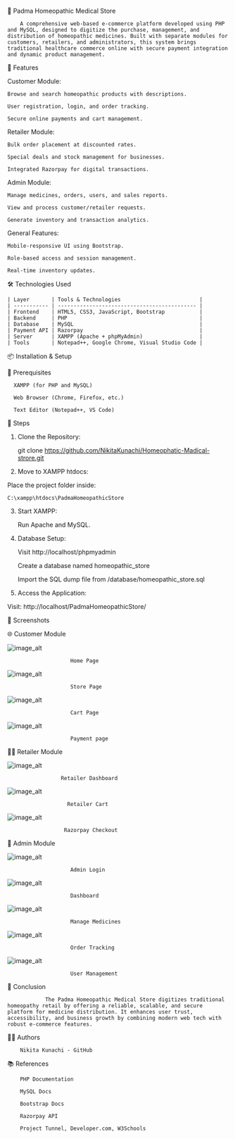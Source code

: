 🌿 Padma Homeopathic Medical Store

        A comprehensive web-based e-commerce platform developed using PHP and MySQL, designed to digitize the purchase, management, and distribution of homeopathic medicines. Built with separate modules for customers, retailers, and administrators, this system brings traditional healthcare commerce online with secure payment integration and dynamic product management.

🚀 Features

Customer Module:

    Browse and search homeopathic products with descriptions.
    
    User registration, login, and order tracking.
    
    Secure online payments and cart management.

Retailer Module:

    Bulk order placement at discounted rates.
    
    Special deals and stock management for businesses.
    
    Integrated Razorpay for digital transactions.

Admin Module:

    Manage medicines, orders, users, and sales reports.
    
    View and process customer/retailer requests.
    
    Generate inventory and transaction analytics.

General Features:

    Mobile-responsive UI using Bootstrap.
    
    Role-based access and session management.
    
    Real-time inventory updates.


🛠️ Technologies Used

    | Layer       | Tools & Technologies                         |
    | ----------- | -------------------------------------------- |
    | Frontend    | HTML5, CSS3, JavaScript, Bootstrap           |
    | Backend     | PHP                                          |
    | Database    | MySQL                                        |
    | Payment API | Razorpay                                     |
    | Server      | XAMPP (Apache + phpMyAdmin)                  |
    | Tools       | Notepad++, Google Chrome, Visual Studio Code |

📦 Installation & Setup

🧰 Prerequisites

      XAMPP (for PHP and MySQL)
      
      Web Browser (Chrome, Firefox, etc.)
      
      Text Editor (Notepad++, VS Code)

🔧 Steps

  1. Clone the Repository:

       git clone https://github.com/NikitaKunachi/Homeophatic-Madical-strore.git

2. Move to XAMPP htdocs:

  Place the project folder inside:

    C:\xampp\htdocs\PadmaHomeopathicStore
    
3. Start XAMPP:

    Run Apache and MySQL.

4. Database Setup:
   
    Visit http://localhost/phpmyadmin

    Create a database named homeopathic_store

    Import the SQL dump file from /database/homeopathic_store.sql

5. Access the Application:

  Visit:
      http://localhost/PadmaHomeopathicStore/

📸 Screenshots

🌐 Customer Module

![image_alt](https://github.com/NikitaKunachi/Homeophatic-Madical-strore/blob/9665392ef8b422d66600cab7e3ca961550ce06bb/readimages/cus%20home.jpg)
               
                        Home Page

![image_alt](https://github.com/NikitaKunachi/Homeophatic-Madical-strore/blob/e351cc6b01fad6661b3b4dbd1a93021361a3bcfd/readimages/store%20page.jpg)

                        Store Page

![image_alt](https://github.com/NikitaKunachi/Homeophatic-Madical-strore/blob/105662725ced70857df4ae55c933a87f339294d4/readimages/cart%20page.jpg)

                        Cart Page

![image_alt](https://github.com/NikitaKunachi/Homeophatic-Madical-strore/blob/80bacf78609f4e4ecc1b9e9c6d3dc0953e2e8d4a/readimages/payment.jpg)

                        Payment page

🧑‍⚕️ Retailer Module

![image_alt](https://github.com/NikitaKunachi/Homeophatic-Madical-strore/blob/4d27cbc7391de033934d1c80c7dc7fb5dd00a271/readimages/rHome.png)

                     Retailer Dashboard

![image_alt](https://github.com/NikitaKunachi/Homeophatic-Madical-strore/blob/4d27cbc7391de033934d1c80c7dc7fb5dd00a271/readimages/rcart.png)

                       Retailer Cart

![image_alt](https://github.com/NikitaKunachi/Homeophatic-Madical-strore/blob/4d27cbc7391de033934d1c80c7dc7fb5dd00a271/readimages/rpayment.png)

                      Razorpay Checkout 


🔐 Admin Module

![image_alt](https://github.com/NikitaKunachi/Homeophatic-Madical-strore/blob/420894d04830d54cc83e4c0ba1b2c2a159e5a8ee/readimages/alogin.jpg)

                        Admin Login
                        
![image_alt](https://github.com/NikitaKunachi/Homeophatic-Madical-strore/blob/420894d04830d54cc83e4c0ba1b2c2a159e5a8ee/readimages/aadmindashboard.jpg)
                        
                        Dashboard
                        
![image_alt](https://github.com/NikitaKunachi/Homeophatic-Madical-strore/blob/4d27cbc7391de033934d1c80c7dc7fb5dd00a271/readimages/amanagemedicine.jpg)

                        Manage Medicines
                        
![image_alt](https://github.com/NikitaKunachi/Homeophatic-Madical-strore/blob/4d27cbc7391de033934d1c80c7dc7fb5dd00a271/readimages/aorderdetails.jpg)

                        Order Tracking

![image_alt](https://github.com/NikitaKunachi/Homeophatic-Madical-strore/blob/4d27cbc7391de033934d1c80c7dc7fb5dd00a271/readimages/ausermanage.jpg)

                        User Management



🧾 Conclusion

                The Padma Homeopathic Medical Store digitizes traditional homeopathy retail by offering a reliable, scalable, and secure platform for medicine distribution. It enhances user trust, accessibility, and business growth by combining modern web tech with robust e-commerce features.

👨‍💻 Authors

        Nikita Kunachi - GitHub

📚 References

        PHP Documentation
        
        MySQL Docs
        
        Bootstrap Docs
        
        Razorpay API
        
        Project Tunnel, Developer.com, W3Schools




     




     
